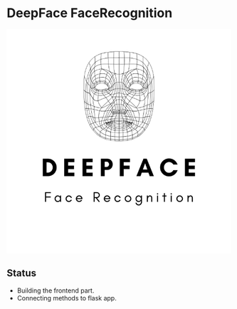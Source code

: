 # DeepFace FaceRecognition

![gnetimage](src\static\assets\img\Deepfa.png)
## Status
- Building the frontend part.
- Connecting methods to flask app.
